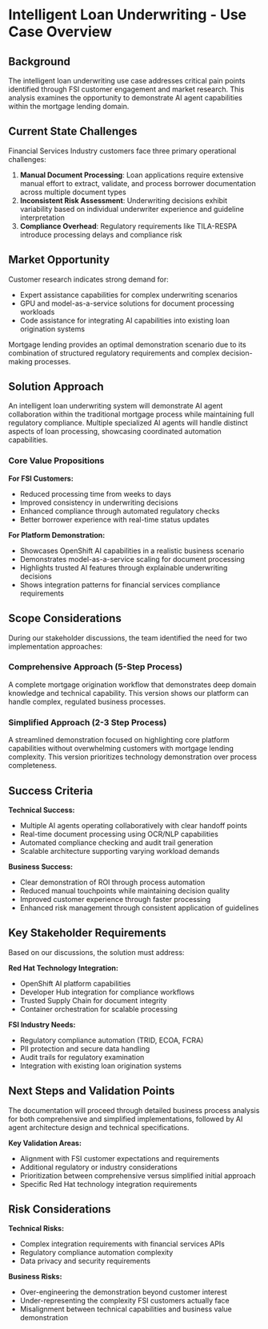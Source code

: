 # Intelligent Loan Underwriting - Use Case Overview

## Background

The intelligent loan underwriting use case addresses critical pain points identified through FSI customer engagement and market research. This analysis examines the opportunity to demonstrate AI agent capabilities within the mortgage lending domain.

## Current State Challenges

Financial Services Industry customers face three primary operational challenges:

1. **Manual Document Processing**: Loan applications require extensive manual effort to extract, validate, and process borrower documentation across multiple document types
2. **Inconsistent Risk Assessment**: Underwriting decisions exhibit variability based on individual underwriter experience and guideline interpretation
3. **Compliance Overhead**: Regulatory requirements like TILA-RESPA introduce processing delays and compliance risk

## Market Opportunity

Customer research indicates strong demand for:
- Expert assistance capabilities for complex underwriting scenarios
- GPU and model-as-a-service solutions for document processing workloads
- Code assistance for integrating AI capabilities into existing loan origination systems

Mortgage lending provides an optimal demonstration scenario due to its combination of structured regulatory requirements and complex decision-making processes.

## Solution Approach

An intelligent loan underwriting system will demonstrate AI agent collaboration within the traditional mortgage process while maintaining full regulatory compliance. Multiple specialized AI agents will handle distinct aspects of loan processing, showcasing coordinated automation capabilities.

### Core Value Propositions

**For FSI Customers:**
- Reduced processing time from weeks to days
- Improved consistency in underwriting decisions
- Enhanced compliance through automated regulatory checks
- Better borrower experience with real-time status updates

**For Platform Demonstration:**
- Showcases OpenShift AI capabilities in a realistic business scenario
- Demonstrates model-as-a-service scaling for document processing
- Highlights trusted AI features through explainable underwriting decisions
- Shows integration patterns for financial services compliance requirements

## Scope Considerations

During our stakeholder discussions, the team identified the need for two implementation approaches:

### Comprehensive Approach (5-Step Process)
A complete mortgage origination workflow that demonstrates deep domain knowledge and technical capability. This version shows our platform can handle complex, regulated business processes.

### Simplified Approach (2-3 Step Process)
A streamlined demonstration focused on highlighting core platform capabilities without overwhelming customers with mortgage lending complexity. This version prioritizes technology demonstration over process completeness.

## Success Criteria

**Technical Success:**
- Multiple AI agents operating collaboratively with clear handoff points
- Real-time document processing using OCR/NLP capabilities
- Automated compliance checking and audit trail generation
- Scalable architecture supporting varying workload demands

**Business Success:**
- Clear demonstration of ROI through process automation
- Reduced manual touchpoints while maintaining decision quality
- Improved customer experience through faster processing
- Enhanced risk management through consistent application of guidelines

## Key Stakeholder Requirements

Based on our discussions, the solution must address:

**Red Hat Technology Integration:**
- OpenShift AI platform capabilities
- Developer Hub integration for compliance workflows
- Trusted Supply Chain for document integrity
- Container orchestration for scalable processing

**FSI Industry Needs:**
- Regulatory compliance automation (TRID, ECOA, FCRA)
- PII protection and secure data handling
- Audit trails for regulatory examination
- Integration with existing loan origination systems

## Next Steps and Validation Points

The documentation will proceed through detailed business process analysis for both comprehensive and simplified implementations, followed by AI agent architecture design and technical specifications.

**Key Validation Areas:**
- Alignment with FSI customer expectations and requirements
- Additional regulatory or industry considerations
- Prioritization between comprehensive versus simplified initial approach
- Specific Red Hat technology integration requirements

## Risk Considerations

**Technical Risks:**
- Complex integration requirements with financial services APIs
- Regulatory compliance automation complexity
- Data privacy and security requirements

**Business Risks:**
- Over-engineering the demonstration beyond customer interest
- Under-representing the complexity FSI customers actually face
- Misalignment between technical capabilities and business value demonstration

